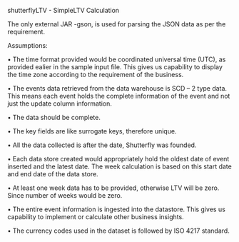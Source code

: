 shutterflyLTV - SimpleLTV Calculation

The only external JAR -gson,  is used for parsing the JSON data as per the requirement.

Assumptions: 

•	The time format provided would be coordinated universal time (UTC), as provided ealier in the sample input file. This gives us capability to display the time zone according to the requirement of the business.

•	The events data retrieved from the data warehouse is SCD – 2 type data. This means each event holds the complete information of the event and not just the update column information. 

•	The data should be complete. 

•	The key fields are like surrogate keys, therefore unique.

•	All the data collected is after the date, Shutterfly was founded.

•	Each data store created would appropriately hold the oldest date of event inserted and the latest date. The week calculation is based on this start date and end date of the data store.

•	At least one week data has to be provided, otherwise LTV will be zero. Since number of weeks would be zero.

•	The entire event information is ingested into the datastore. This gives us capability to implement or calculate other business insights.

•	The currency codes used in the dataset is followed by ISO 4217 standard.



